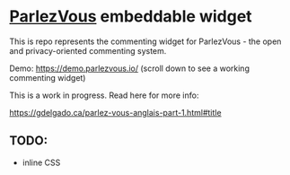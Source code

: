 # [ParlezVous](https://parlezvous.io/) embeddable widget

This is repo represents the commenting widget for ParlezVous - the open and privacy-oriented commenting system.


Demo: https://demo.parlezvous.io/ (scroll down to see a working commenting widget)


This is a work in progress. Read here for more info:

https://gdelgado.ca/parlez-vous-anglais-part-1.html#title

## TODO:
  - inline CSS

